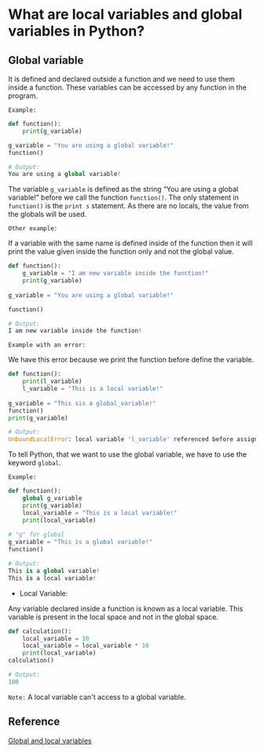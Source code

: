 # What are local variables and global variables in Python?

## Global variable

It is defined and declared outside a function and we need to use them inside a function. These variables can be accessed by any function in the program.

`Example:`

```python
def function():
    print(g_variable)

g_variable = "You are using a global variable!"
function()

# Output:
You are using a global variable!
```

The variable `g_variable` is defined as the string “You are using a global variable!” before we call the function `function()`. The only statement in `function()` is the `print s` statement. As there are no locals, the value from the globals will be used.

`Other example:`

If a variable with the same name is defined inside of the function  then it will print the value given inside the function only and not the global value.

```python
def function():
    g_variable = "I am new variable inside the function!"
    print(g_variable)
    
g_variable = "You are using a global variable!"

function()

# Output:
I am new variable inside the function!
```

`Example with an error:`

We have this error because we print the function before define the variable.

```python
def function():
    print(l_variable)
    l_variable = "This is a local variable!"
 
g_variable = "This sis a global_variable!"
function()
print(g_variable)

# Output:
UnboundLocalError: local variable 'l_variable' referenced before assignment
```

To tell Python, that we want to use the global variable, we have to use the keyword `global`.

`Example:`

```python
def function():
    global g_variable
    print(g_variable)
    local_variable = "This is a local variable!"
    print(local_variable)
 
# "g" for global
g_variable = "This is a global variable!"
function()

# Output:
This is a global variable!
This is a local variable!
```

* Local Variable:

Any variable declared inside a function is known as a local variable. This variable is present in the local space and not in the global space.

```python
def calculation():
    local_variable = 10
    local_variable = local_variable * 10
    print(local_variable)
calculation()

# Output:
100
```

`Note:` A local variable can't access to a global variable.

## Reference

[Global and local variables](https://www.geeksforgeeks.org/global-local-variables-python/)

